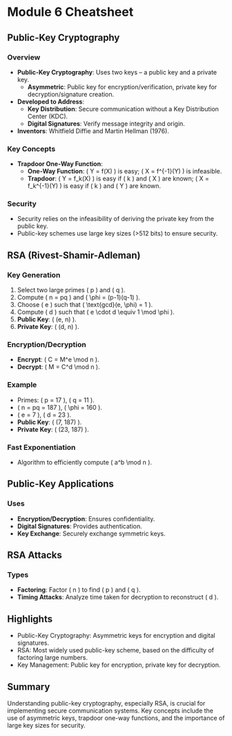 # Module 6 Cheatsheet

## Public-Key Cryptography

### Overview
- **Public-Key Cryptography**: Uses two keys – a public key and a private key.
  - **Asymmetric**: Public key for encryption/verification, private key for decryption/signature creation.
- **Developed to Address**:
  - **Key Distribution**: Secure communication without a Key Distribution Center (KDC).
  - **Digital Signatures**: Verify message integrity and origin.
- **Inventors**: Whitfield Diffie and Martin Hellman (1976).

### Key Concepts
- **Trapdoor One-Way Function**:
  - **One-Way Function**: \( Y = f(X) \) is easy; \( X = f^{-1}(Y) \) is infeasible.
  - **Trapdoor**: \( Y = f_k(X) \) is easy if \( k \) and \( X \) are known; \( X = f_k^{-1}(Y) \) is easy if \( k \) and \( Y \) are known.

### Security
- Security relies on the infeasibility of deriving the private key from the public key.
- Public-key schemes use large key sizes (>512 bits) to ensure security.

## RSA (Rivest-Shamir-Adleman)

### Key Generation
1. Select two large primes \( p \) and \( q \).
2. Compute \( n = pq \) and \( \phi = (p-1)(q-1) \).
3. Choose \( e \) such that \( \text{gcd}(e, \phi) = 1 \).
4. Compute \( d \) such that \( e \cdot d \equiv 1 \mod \phi \).
5. **Public Key**: \( (e, n) \).
6. **Private Key**: \( (d, n) \).

### Encryption/Decryption
- **Encrypt**: \( C = M^e \mod n \).
- **Decrypt**: \( M = C^d \mod n \).

### Example
- Primes: \( p = 17 \), \( q = 11 \).
- \( n = pq = 187 \), \( \phi = 160 \).
- \( e = 7 \), \( d = 23 \).
- **Public Key**: \( (7, 187) \).
- **Private Key**: \( (23, 187) \).

### Fast Exponentiation
- Algorithm to efficiently compute \( a^b \mod n \).

## Public-Key Applications

### Uses
- **Encryption/Decryption**: Ensures confidentiality.
- **Digital Signatures**: Provides authentication.
- **Key Exchange**: Securely exchange symmetric keys.

## RSA Attacks

### Types
- **Factoring**: Factor \( n \) to find \( p \) and \( q \).
- **Timing Attacks**: Analyze time taken for decryption to reconstruct \( d \).

## Highlights
- Public-Key Cryptography: Asymmetric keys for encryption and digital signatures.
- RSA: Most widely used public-key scheme, based on the difficulty of factoring large numbers.
- Key Management: Public key for encryption, private key for decryption.

## Summary
Understanding public-key cryptography, especially RSA, is crucial for implementing secure communication systems. Key concepts include the use of asymmetric keys, trapdoor one-way functions, and the importance of large key sizes for security.
